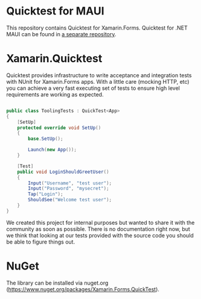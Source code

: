 # Quicktest for MAUI

This repository contains Quicktest for Xamarin.Forms. Quicktest for .NET MAUI can be found in [a separate repository](https://github.com/zauberzeug/quicktest-maui).

# Xamarin.Quicktest

Quicktest provides infrastructure to write acceptance and integration tests with NUnit for Xamarin.Forms apps. With a little care (mocking HTTP, etc) you can achieve a very fast executing set of tests to ensure high level requirements are working as expected.

```csharp

public class ToolingTests : QuickTest<App>
{
    [SetUp]
    protected override void SetUp()
    {
        base.SetUp();

        Launch(new App());
    }

    [Test]
    public void LoginShouldGreetUser()
    {
        Input("Username", "test user");
        Input("Password", "mysecret");
        Tap("Login");
        ShouldSee("Welcome test user");
    }
}
```

We created this project for internal purposes but wanted to share it with the community as soon as possible. There is no documentation right now, but we think that looking at our tests provided with the source code you should be able to figure things out.

# NuGet

The library can be installed via nuget.org (https://www.nuget.org/packages/Xamarin.Forms.QuickTest).
